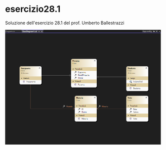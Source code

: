 # esercizio28.1
Soluzione dell'esercizio 28.1 del prof. Umberto Ballestrazzi

![alt text](https://github.com/DavideBiag/esercizio28.1/blob/main/screenshot.png)

